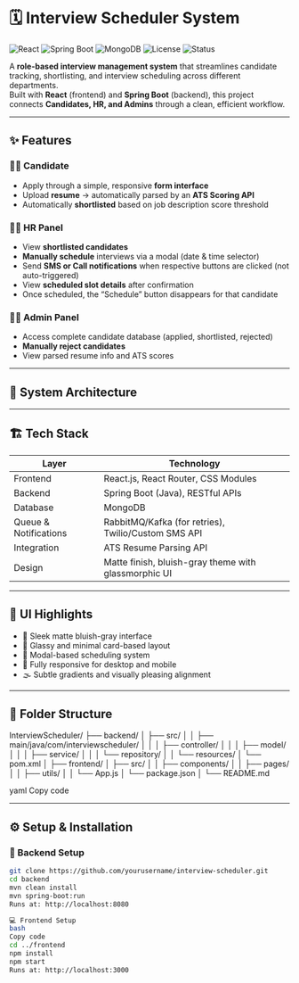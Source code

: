 # 🗓️ Interview Scheduler System

![React](https://img.shields.io/badge/Frontend-React-blue?style=flat-square&logo=react)
![Spring Boot](https://img.shields.io/badge/Backend-Spring%20Boot-green?style=flat-square&logo=springboot)
![MongoDB](https://img.shields.io/badge/Database-MongoDB-brightgreen?style=flat-square&logo=mongodb)
![License](https://img.shields.io/badge/License-MIT-yellow?style=flat-square)
![Status](https://img.shields.io/badge/Status-Development-orange?style=flat-square)

A **role-based interview management system** that streamlines candidate tracking, shortlisting, and interview scheduling across different departments.  
Built with **React** (frontend) and **Spring Boot** (backend), this project connects **Candidates, HR, and Admins** through a clean, efficient workflow.

---

## ✨ Features

### 👩‍💼 Candidate
- Apply through a simple, responsive **form interface**  
- Upload **resume** → automatically parsed by an **ATS Scoring API**  
- Automatically **shortlisted** based on job description score threshold  

### 🧑‍💻 HR Panel
- View **shortlisted candidates**  
- **Manually schedule** interviews via a modal (date & time selector)  
- Send **SMS or Call notifications** when respective buttons are clicked (not auto-triggered)  
- View **scheduled slot details** after confirmation  
- Once scheduled, the “Schedule” button disappears for that candidate  

### 👨‍💼 Admin Panel
- Access complete candidate database (applied, shortlisted, rejected)  
- **Manually reject candidates**  
- View parsed resume info and ATS scores  

---

## 🧩 System Architecture

---

## 🏗️ Tech Stack

| Layer                 | Technology |
|-----------------------|------------|
| Frontend              | React.js, React Router, CSS Modules |
| Backend               | Spring Boot (Java), RESTful APIs |
| Database              | MongoDB |
| Queue & Notifications | RabbitMQ/Kafka (for retries), Twilio/Custom SMS API |
| Integration           | ATS Resume Parsing API |
| Design                | Matte finish, bluish-gray theme with glassmorphic UI |

---

## 🎨 UI Highlights
- 🩵 Sleek matte bluish-gray interface
- 💠 Glassy and minimal card-based layout
- 📅 Modal-based scheduling system
- 📱 Fully responsive for desktop and mobile
- 🌫️ Subtle gradients and visually pleasing alignment

---

## 📁 Folder Structure

InterviewScheduler/
├── backend/
│ ├── src/
│ │ ├── main/java/com/interviewscheduler/
│ │ │ ├── controller/
│ │ │ ├── model/
│ │ │ ├── service/
│ │ │ └── repository/
│ │ └── resources/
│ └── pom.xml
│
├── frontend/
│ ├── src/
│ │ ├── components/
│ │ ├── pages/
│ │ ├── utils/
│ │ └── App.js
│ └── package.json
│
└── README.md

yaml
Copy code

---

## ⚙️ Setup & Installation

### 🧱 Backend Setup
```bash
git clone https://github.com/yourusername/interview-scheduler.git
cd backend
mvn clean install
mvn spring-boot:run
Runs at: http://localhost:8080

💻 Frontend Setup
bash
Copy code
cd ../frontend
npm install
npm start
Runs at: http://localhost:3000
